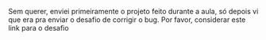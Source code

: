 Sem querer, enviei primeiramente o projeto feito durante a aula, só depois vi que era pra enviar o desafio de corrigir o bug.
Por favor, considerar este link para o desafio
